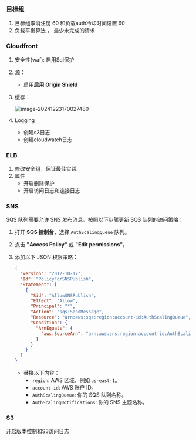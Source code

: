 ### 目标组

1. 目标组取消注册 60 和负载auth冷却时间设置 60 
2. 负载平衡算法 ， 最少未完成的请求



### Cloudfront

1. 安全性(waf): 启用Sql保护

2. 源：

   - 启用**启用 Origin Shield**

3. 缓存：

   ![image-20241223170027480](./img/image-20241223170027480.png)

4. Logging

   - 创建s3日志
   - 创建cloudwatch日志



### ELB

1. 修改安全组，保证最佳实践
2. 属性
   - 开启删除保护
   - 开启访问日志和连接日志



### SNS

SQS 队列需要允许 SNS 发布消息。按照以下步骤更新 SQS 队列的访问策略：

1. 打开 **SQS 控制台**，选择 `AuthScalingQueue` 队列。

2. 点击 **"Access Policy"** 或 **"Edit permissions"**。

3. 添加以下 JSON 权限策略：

   ```json
   {
     "Version": "2012-10-17",
     "Id": "PolicyForSNSPublish",
     "Statement": [
       {
         "Sid": "AllowSNSPublish",
         "Effect": "Allow",
         "Principal": "*",
         "Action": "sqs:SendMessage",
         "Resource": "arn:aws:sqs:region:account-id:AuthScalingQueue",
         "Condition": {
           "ArnEquals": {
             "aws:SourceArn": "arn:aws:sns:region:account-id:AuthScalingNotifications"
           }
         }
       }
     ]
   }
   ```

   - 替换以下内容：
     - `region`: AWS 区域，例如 `us-east-1`。
     - `account-id`: AWS 账户 ID。
     - `AuthScalingQueue`: 你的 SQS 队列名称。
     - `AuthScalingNotifications`: 你的 SNS 主题名称。

### S3

开启版本控制和S3访问日志